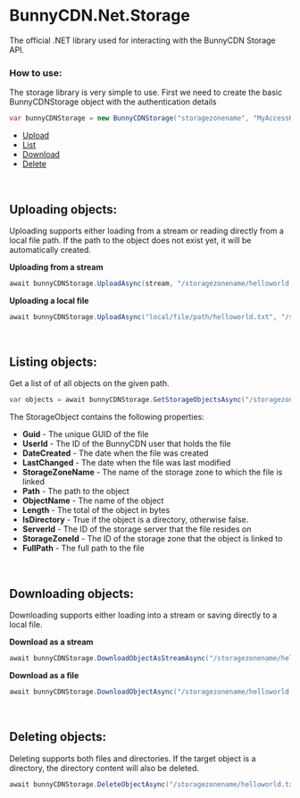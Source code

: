 # BunnyCDN.Net.Storage
The official .NET library used for interacting with the BunnyCDN Storage API.

### How to use:

The storage library is very simple to use. First we need to create the basic BunnyCDNStorage object with the authentication details
```c#
var bunnyCDNStorage = new BunnyCDNStorage("storagezonename", "MyAccessKey");
```
- [Upload](#uploading-objects)
- [List](#listing-objects)
- [Download](#downloading-objects)
- [Delete](#deleting-objects)

<br/>

## Uploading objects:
Uploading supports either loading from a stream or reading directly from a local file path. If the path to the object does not exist yet, it will be automatically created.

**Uploading from a stream**
```c#
await bunnyCDNStorage.UploadAsync(stream, "/storagezonename/helloworld.txt");
```

**Uploading a local file**
```c#
await bunnyCDNStorage.UploadAsync("local/file/path/helloworld.txt", "/storagezonename/helloworld.txt");
```

<br/>

## Listing objects:
Get a list of of all objects on the given path.
```c#
var objects = await bunnyCDNStorage.GetStorageObjectsAsync("/storagezonename/");
```

The StorageObject contains the following properties:
- **Guid** - The unique GUID of the file
- **UserId** - The ID of the BunnyCDN user that holds the file
- **DateCreated** - The date when the file was created
- **LastChanged** - The date when the file was last modified
- **StorageZoneName** - The name of the storage zone to which the file is linked
- **Path** - The path to the object
- **ObjectName** - The name of the object
- **Length** - The total of the object in bytes
- **IsDirectory** - True if the object is a directory, otherwise false.
- **ServerId** - The ID of the storage server that the file resides on
- **StorageZoneId** - The ID of the storage zone that the object is linked to
- **FullPath** - The full path to the file


<br/>

## Downloading objects:
Downloading supports either loading into a stream or saving directly to a local file.

**Download as a stream**
```c#
await bunnyCDNStorage.DownloadObjectAsStreamAsync("/storagezonename/helloworld.txt");
```

**Download as a file**
```c#
await bunnyCDNStorage.DownloadObjectAsync("/storagezonename/helloworld.txt", "local/file/path/helloworld.txt");
```

<br/>

## Deleting objects:
Deleting supports both files and directories. If the target object is a directory, the directory content will also be deleted.
```c#
await bunnyCDNStorage.DeleteObjectAsync("/storagezonename/helloworld.txt");
```
